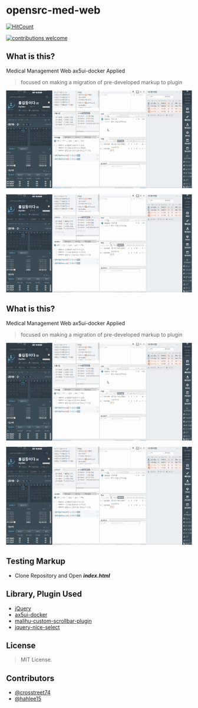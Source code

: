 # opensrc-med-web

[![HitCount](http://hits.dwyl.io/crosstreet74/opensrc-med-web.svg)](http://hits.dwyl.io/crosstreet74/opensrc-med-web)

[![contributions welcome](https://img.shields.io/badge/contributions-welcome-brightgreen.svg?style=flat)](https://github.com/dwyl/esta/issues)


## What is this?

Medical Management Web ax5ui-docker Applied

>focused on making a migration of pre-developed markup to plugin 

![snapshot-resize+docker](https://github.com/crosstreet74/opensrc-med-web/blob/master/snapshot-resize+docker.gif?raw=true)

![snapshot-min](https://github.com/crosstreet74/opensrc-med-web/blob/master/snapshot-min.gif?raw=true)


## What is this?

Medical Management Web ax5ui-docker Applied

>focused on making a migration of pre-developed markup to plugin 

![snapshot-resize+docker](https://github.com/crosstreet74/opensrc-med-web/blob/master/snapshot-resize+docker.gif?raw=true)

![snapshot-min](https://github.com/crosstreet74/opensrc-med-web/blob/master/snapshot-min.gif?raw=true)


## Testing Markup

* Clone Repository and Open ***index.html***


## Library, Plugin Used

* [jQuery](https://jquery.com/)
* [ax5ui-docker](http://ax5.io/ax5ui-docker/)
* [malihu-custom-scrollbar-plugin](http://manos.malihu.gr/jquery-custom-content-scroller/)
* [jquery-nice-select](http://hernansartorio.com/jquery-nice-select/)


## License

> MIT License.


## Contributors

* [@crosstreet74](https://github.com/crosstreet74)
* [@hahlee15](https://github.com/hahlee15)